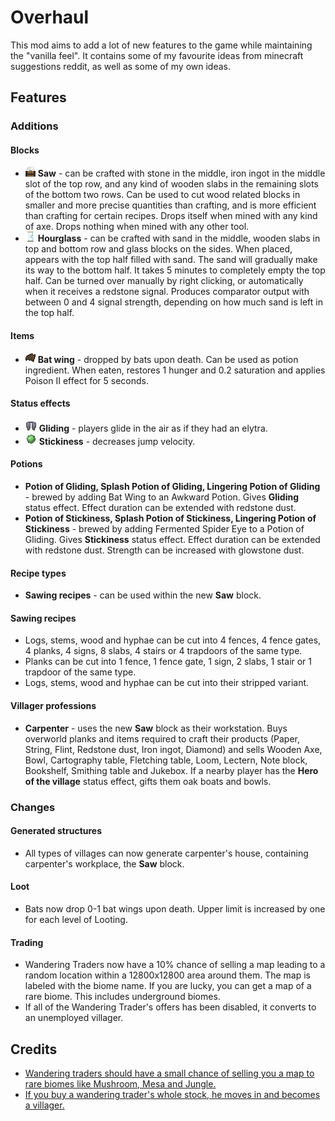 # Overhaul

This mod aims to add a lot of new features to the game while maintaining the "vanilla feel". It contains some of my
favourite ideas from minecraft suggestions reddit, as well as some of my own ideas.

## Features

### Additions

#### Blocks
* ![Saw](doc/images/saw.png) **Saw** - can be crafted with stone in the
  middle, iron ingot in the middle slot of the top row, and any kind of wooden slabs in the remaining slots of the
  bottom two rows. Can be used to cut wood related blocks in smaller and more precise quantities than crafting, and is
  more efficient than crafting for certain recipes. Drops itself when mined with any kind of axe. Drops nothing when
  mined with any other tool.
* ![Hourglass](doc/images/hourglass.png) **Hourglass** - can be crafted with sand in the middle, wooden slabs in top and
  bottom row and glass blocks on the sides. When placed, appears with the top half filled with sand. The sand will
  gradually make its way to the bottom half. It takes 5 minutes to completely empty the top half. Can be turned over
  manually by right clicking, or automatically when it receives a redstone signal. Produces comparator output with
  between 0 and 4 signal strength, depending on how much sand is left in the top half.

#### Items
* ![Bat wing](src/main/resources/assets/overhaul/textures/item/bat_wing.png) **Bat wing** - dropped by bats upon death.
  Can be used as potion ingredient. When eaten, restores 1 hunger and 0.2 saturation and applies Poison II effect for
  5 seconds.

#### Status effects
* ![Gliding](src/main/resources/assets/overhaul/textures/mob_effect/gliding.png) **Gliding** - players glide in the air
  as if they had an elytra.
* ![Stickiness](src/main/resources/assets/overhaul/textures/mob_effect/stickiness.png) **Stickiness** - decreases jump
  velocity.

#### Potions
* **Potion of Gliding, Splash Potion of Gliding, Lingering Potion of Gliding** - brewed by adding Bat Wing to an Awkward
  Potion. Gives **Gliding** status effect. Effect duration can be extended with redstone dust.
* **Potion of Stickiness, Splash Potion of Stickiness, Lingering Potion of Stickiness** - brewed by adding Fermented
  Spider Eye to a Potion of Gliding. Gives **Stickiness** status effect. Effect duration can be extended with redstone
  dust. Strength can be increased with glowstone dust.

#### Recipe types
* **Sawing recipes** - can be used within the new **Saw** block.

#### Sawing recipes
* Logs, stems, wood and hyphae can be cut into 4 fences, 4 fence gates, 4 planks, 4 signs, 8 slabs, 4 stairs or 4
  trapdoors of the same type.
* Planks can be cut into 1 fence, 1 fence gate, 1 sign, 2 slabs, 1 stair or 1 trapdoor of the same type.
* Logs, stems, wood and hyphae can be cut into their stripped variant.

#### Villager professions
* **Carpenter** - uses the new **Saw** block as their workstation. Buys overworld planks and items required to craft
  their products (Paper, String, Flint, Redstone dust, Iron ingot, Diamond) and sells Wooden Axe, Bowl, Cartography
  table, Fletching table, Loom, Lectern, Note block, Bookshelf, Smithing table and Jukebox. If a nearby player has the
  **Hero of the village** status effect, gifts them oak boats and bowls.

### Changes

#### Generated structures
* All types of villages can now generate carpenter's house, containing carpenter's workplace, the **Saw** block.

#### Loot
* Bats now drop 0-1 bat wings upon death. Upper limit is increased by one for each level of Looting.

#### Trading
* Wandering Traders now have a 10% chance of selling a map leading to a random location within a 12800x12800 area around
  them. The map is labeled with the biome name. If you are lucky, you can get a map of a rare biome. This includes
  underground biomes.
* If all of the Wandering Trader's offers has been disabled, it converts to an unemployed villager.

## Credits

* [Wandering traders should have a small chance of selling you a map to rare biomes like Mushroom, Mesa and Jungle.](https://www.reddit.com/r/minecraftsuggestions/comments/htbm63/wandering_traders_should_have_a_small_chance_of/)
* [If you buy a wandering trader's whole stock, he moves in and becomes a villager.](https://www.reddit.com/r/minecraftsuggestions/comments/nf8edj/if_you_buy_a_wandering_traders_whole_stock_he/)

